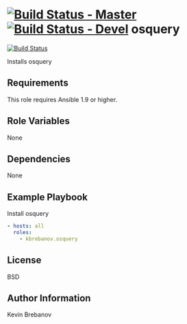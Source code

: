 [![Build Status - Master](https://travis-ci.org/juju4/ansible-osquery.svg?branch=master)](https://travis-ci.org/juju4/ansible-osquery)
[![Build Status - Devel](https://travis-ci.org/juju4/ansible-osquery.svg?branch=devel)](https://travis-ci.org/juju4/ansible-osquery/branches)
osquery
=======

[![Build Status](https://travis-ci.org/kbrebanov/ansible-osquery.svg?branch=master)](https://travis-ci.org/kbrebanov/ansible-osquery)

Installs osquery

Requirements
------------

This role requires Ansible 1.9 or higher.

Role Variables
--------------

None

Dependencies
------------

None

Example Playbook
----------------

Install osquery
```yaml
- hosts: all
  roles:
    - kbrebanov.osquery
```

License
-------

BSD

Author Information
------------------

Kevin Brebanov
